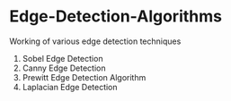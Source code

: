 # Edge-Detection-Algorithms
Working of various edge detection techniques
1. Sobel Edge Detection 
2. Canny Edge Detection 
3. Prewitt Edge Detection Algorithm
4. Laplacian Edge Detection
